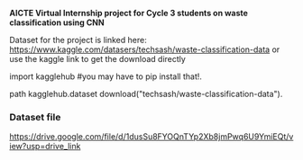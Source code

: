 **AICTE Virtual Internship project for Cycle 3 students on waste classification using CNN**


Dataset for the project is linked here: https://www.kaggle.com/datasers/techsash/waste-classification-data
or use the kaggle link to get the download directly


import kagglehub #you may have to pip install that!.

path kagglehub.dataset download("techsash/waste-classification-data").

### Dataset file 
https://drive.google.com/file/d/1dusSu8FYOQnTYp2Xb8jmPwq6U9YmiEQt/view?usp=drive_link
